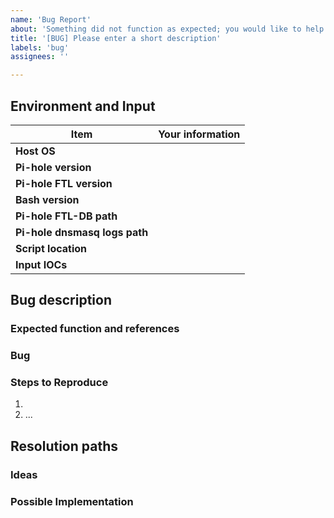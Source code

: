 ```yaml
---
name: 'Bug Report'
about: 'Something did not function as expected; you would like to help community by reporting and helping to fix it.'
title: '[BUG] Please enter a short description'
labels: 'bug'
assignees: ''

---
```

<!-- Everything wrote in between such markers before and after this phrase are comments, will not be displayed, and are to be replaced or can be deleted. The rest is to be let untouched, except where specified, or your report will be ugly. Use "Preview" tab just above to check how things will be displayed. -->
## Environment and Input
<!-- Write your information on the right column between the | | characters. Do not delete/modify any | character. If you need to use a | character in your writing, or code, put them between back-quotes, `like | this`. -->
|Item|Your information|
|---|---|
|**Host OS**|<!-- Put the name and version of your OS, as found in "PRETTY_NAME" line of /usr/lib/os-release on some GNU/Linux -->|
|**Pi-hole version**|<!-- Use 'pihole version' command on your Pi-hole host, and pick the first line, e.g.: Pi-hole version is v5.2.4 (Latest: v5.2.4) -->|
|**Pi-hole FTL version**|<!-- Use 'pihole version' command on your Pi-hole host, and pick the last line, e.g.: FTL version is v5.7 (Latest: v5.7) -->|
|**Bash version**|<!-- Use "env bash -c 'echo ${BASH_VERSION}'" command on your Pi-hole host, and pick the last line, e.g.: 5.1.4(1)-release -->|
|**Pi-hole FTL-DB path**|<!-- Use 'grep "DBFILE" /etc/pihole/pihole-FTL.conf' command on your Pi-hole host, and put the result here, or "default" if empty -->|
|**Pi-hole dnsmasq logs path**|<!-- Use 'grep "log-facility" /etc/dnsmasq.d/01-pihole.conf' command on your pi-hole host, and put the result here, or "N/A" if empty -->|
|**Script location**|<!-- Put the full path of the pihole-checklogs.sh script, from where it is executed when you encountered a bug -->|
|**Input IOCs**|<!-- If possible and applicable, paste relevant part of the input IOCs file that triggered a bug, enclosing the full content in triple back-quotes to preserve formatting ```like this```-->|

## Bug description
### Expected function and references
<!-- Please describe how things are supposed to work from your perspective. Do not hesitate to reference documentation from this repo, or script's --help. -->
### Bug
<!-- Please describe the bug you identified, i.e. in what ways it did not function as expected. -->
<!-- Give as much details as possible. Include commands, terminal output, and/or code lines where relevant, between back-quotes `like this` for a simple line, or between triple back-quotes for multiple lines ``` LIKE THIS ``` -->
### Steps to Reproduce
<!-- Provide set of actions/commands to reproduce this bug. Include commands, terminal output, and/or code lines to reproduce, between back-quotes `like this` if relevant -->
1.
2. ...

## Resolution paths
### Ideas
<!-- Describe any idea you may have to fix the issue, if any. Put N/A if you do not have any -->
### Possible Implementation
<!-- If you have any suggested implementation to fix the issue, including code, put it here between triple back-quotes ``` LIKE THIS ```. Put N/A if you do not have any idea -->

<!-- Thanks in advance for submitting a complete bug report -->

